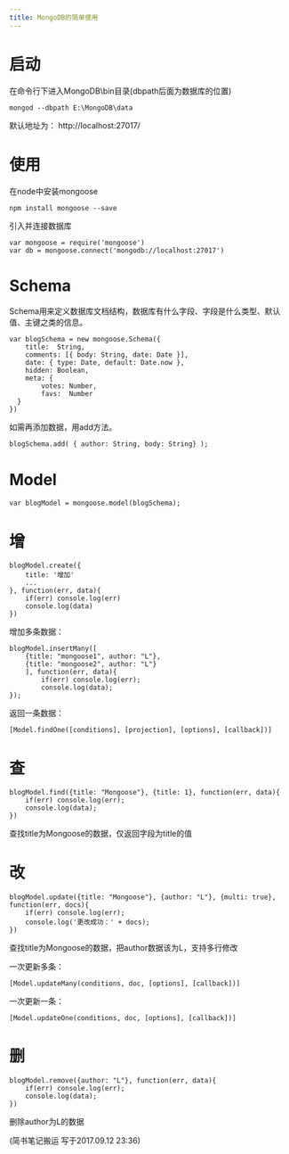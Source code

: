 ```yaml
---
title: MongoDB的简单使用
---
```

# 启动
在命令行下进入MongoDB\bin目录(dbpath后面为数据库的位置)
```
mongod --dbpath E:\MongoDB\data
```
默认地址为： http://localhost:27017/

# 使用
在node中安装mongoose
```
npm install mongoose --save
```
引入并连接数据库
```
var mongoose = require('mongoose')
var db = mongoose.connect('mongodb://localhost:27017')
```

# Schema
Schema用来定义数据库文档结构，数据库有什么字段、字段是什么类型、默认值、主键之类的信息。
```
var blogSchema = new mongoose.Schema({
    title:  String,
    comments: [{ body: String, date: Date }],
    date: { type: Date, default: Date.now },
    hidden: Boolean,
    meta: {
        votes: Number,
        favs:  Number
  }
})
```

如需再添加数据，用add方法。
```
blogSchema.add( { author: String, body: String} );
```

# Model
```
var blogModel = mongoose.model(blogSchema);
```

# 增
```
blogModel.create({
    title: '增加'
    ...
}, function(err, data){
    if(err) console.log(err)
    console.log(data)
})
```
增加多条数据：
```
blogModel.insertMany([
    {title: "mongoose1", author: "L"}, 
    {title: "mongoose2", author: "L"}
    ], function(err, data){
        if(err) console.log(err);
        console.log(data);
});
```
返回一条数据：
```
[Model.findOne([conditions], [projection], [options], [callback])]
```


# 查
```
blogModel.find({title: "Mongoose"}, {title: 1}, function(err, data){
    if(err) console.log(err);
    console.log(data);
})
```
查找title为Mongoose的数据，仅返回字段为title的值

# 改
```
blogModel.update({title: "Mongoose"}, {author: "L"}, {multi: true}, function(err, docs){
    if(err) console.log(err);
    console.log('更改成功：' + docs);
})
```
查找title为Mongoose的数据，把author数据该为L，支持多行修改

一次更新多条：
```
[Model.updateMany(conditions, doc, [options], [callback])]
```
一次更新一条：
```
[Model.updateOne(conditions, doc, [options], [callback])]
```

# 删
```
blogModel.remove({author: "L"}, function(err, data){
    if(err) console.log(err);
    console.log(data);
})
```
删除author为L的数据

(简书笔记搬运 写于2017.09.12 23:36)